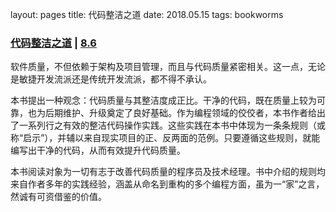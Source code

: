 ﻿layout: pages
title: 代码整洁之道
date: 2018.05.15
tags: bookworms

### [代码整洁之道](https://github.com/oopstorm/oopstorm.github.io/issues/8) | [8.6](https://book.douban.com/subject/4199741/)

软件质量，不但依赖于架构及项目管理，而且与代码质量紧密相关。这一点，无论是敏捷开发流派还是传统开发流派，都不得不承认。

本书提出一种观念：代码质量与其整洁度成正比。干净的代码，既在质量上较为可靠，也为后期维护、升级奠定了良好基础。作为编程领域的佼佼者，本书作者给出了一系列行之有效的整洁代码操作实践。这些实践在本书中体现为一条条规则（或称“启示”），并辅以来自现实项目的正、反两面的范例。只要遵循这些规则，就能编写出干净的代码，从而有效提升代码质量。

本书阅读对象为一切有志于改善代码质量的程序员及技术经理。书中介绍的规则均来自作者多年的实践经验，涵盖从命名到重构的多个编程方面，虽为一“家”之言，然诚有可资借鉴的价值。





